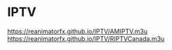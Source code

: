 # IPTV

https://reanimatorfx.github.io/IPTV/AMIPTV.m3u
https://reanimatorfx.github.io/IPTV/RIPTVCanada.m3u
